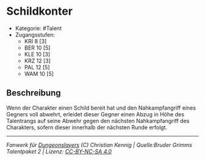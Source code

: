 <!---
Dies ist ein Fanwerk für DUNGEONSLAYERS (C) von Christian Kennig

Quellen:      [Bruder Grimms Talentpaket 2](https://www.f-space.de/ds4/downloads.html)
              [Talentbeschreibungen](https://www.f-space.de/ds4/tools-talentcards.html)
License:      [CC-BY-NC-SA 4.0](https://creativecommons.org/licenses/by-nc-sa/4.0/deed.de)
Richtlinien:  [Fanwerkrichtlinien](https://www.dungeonslayers.net/fanwerk-richtlinien/)
Autor:        Zauberlehrling
-->

  
# Schildkonter  
- Kategorie: #Talent  
- Zugangsstufen:  
  - KRI 8 [3]  
  - BER 10 [5]  
  - KLE 10 [3]  
  - KRZ 12 [3]  
  - PAL 12 [5]  
  - WAM 10 [5]  

## Beschreibung  
Wenn der Charakter einen Schild bereit hat und den Nahkampfangriff eines Gegners voll abwehrt, erleidet dieser Gegner einen Abzug in Höhe des Talentrangs auf seine Abwehr gegen den nächsten Nahkampfangriff des Charakters, sofern dieser innerhalb der nächsten Runde erfolgt.


___  
*Fanwerk für [Dungeonslayers](https://www.dungeonslayers.net/) (C) Christian Kennig | Quelle:Bruder Grimms Talentpaket 2 | Lizenz: [CC-BY-NC-SA 4.0](https://creativecommons.org/licenses/by-nc-sa/4.0/deed.de)*  